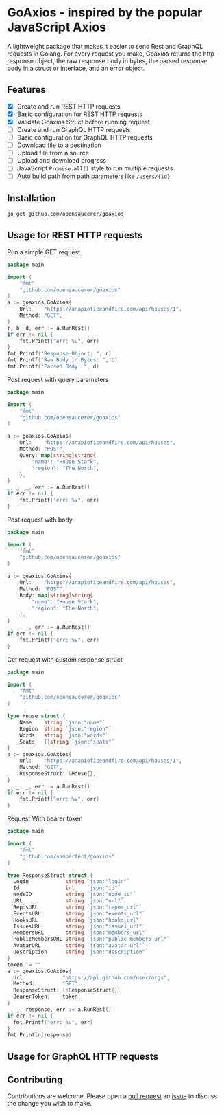 # GoAxios - inspired by the popular JavaScript Axios

A lightweight package that makes it easier to send Rest and GraphQL requests in Golang.
For every request you make, Goaxios returns the http response object, the raw response body in bytes, the parsed response body in a struct or interface, and an error object.

## Features

- [x] Create and run REST HTTP requests
- [x] Basic configuration for REST HTTP requests
- [x] Validate Goaxios Struct before running request
- [ ] Create and run GraphQL HTTP requests
- [ ] Basic configuration for GraphQL HTTP requests
- [ ] Download file to a destination
- [ ] Upload file from a source
- [ ] Upload and download progress
- [ ] JavaScript `Promise.all()` style to run multiple requests
- [ ] Auto build path from path parameters like `/users/{id}`

## Installation

```bash
go get github.com/opensaucerer/goaxios
```

## Usage for REST HTTP requests

Run a simple GET request

```go
package main

import (
    "fmt"
    "github.com/opensaucerer/goaxios"
)
a := goaxios.GoAxios{
    Url:    "https://anapioficeandfire.com/api/houses/1",
    Method: "GET",
}
r, b, d, err := a.RunRest()
if err != nil {
    fmt.Printf("err: %v", err)
}
fmt.Printf("Response Object: ", r)
fmt.Printf("Raw Body in Bytes: ", b)
fmt.Printf("Parsed Body: ", d)
```

Post request with query parameters

```go
package main

import (
    "fmt"
    "github.com/opensaucerer/goaxios"
)

a := goaxios.GoAxios{
    Url:    "https://anapioficeandfire.com/api/houses",
    Method: "POST",
    Query: map[string]string{
        "name": "House Stark",
        "region": "The North",
    },
}
_, _, _, err := a.RunRest()
if err != nil {
    fmt.Printf("err: %v", err)
}
```

Post request with body

```go
package main

import (
    "fmt"
    "github.com/opensaucerer/goaxios"
)

a := goaxios.GoAxios{
    Url:    "https://anapioficeandfire.com/api/houses",
    Method: "POST",
    Body: map[string]string{
        "name": "House Stark",
        "region": "The North",
    },
}
_, _, _, err := a.RunRest()
if err != nil {
    fmt.Printf("err: %v", err)
}
```

Get request with custom response struct

```go
package main

import (
    "fmt"
    "github.com/opensaucerer/goaxios"
)

type House struct {
    Name    string `json:"name"`
    Region  string `json:"region"`
    Words   string `json:"words"`
    Seats   []string `json:"seats"`
}
a := goaxios.GoAxios{
    Url:    "https://anapioficeandfire.com/api/houses/1",
    Method: "GET",
    ResponseStruct: &House{},
}
_, _, _, err := a.RunRest()
if err != nil {
    fmt.Printf("err: %v", err)
}
```

Request With bearer token
```go
package main

import (
    "fmt"
    "github.com/samperfect/goaxios"
)

type ResponseStruct struct {
  Login            string `json:"login"`
  Id               int    `json:"id"`
  NodeID           string `json:"node_id"`
  URL              string `json:"url"`
  ReposURL         string `json:"repos_url"`
  EventsURL        string `json:"events_url"`
  HooksURL         string `json:"hooks_url"`
  IssuesURL        string `json:"issues_url"`
  MembersURL       string `json:"members_url"`
  PublicMembersURL string `json:"public_members_url"`
  AvatarURL        string `json:"avatar_url"`
  Description      string `json:"description"`
}
token := ""
a := goaxios.GoAxios{
  Url:            "https://api.github.com/user/orgs",
  Method:         "GET",
  ResponseStruct: []ResponseStruct{},
  BearerToken:    token,
}
_, _, response, err := a.RunRest()
if err != nil {
  fmt.Printf("err: %v", err)
}
fmt.Println(response)
```

## Usage for GraphQL HTTP requests

## Contributing

Contributions are welcome. Please open a [pull request](https://github.com/opensaucerer/goaxios/pulls) an [issue](https://github.com/opensaucerer/goaxios/issues) to discuss the change you wish to make.
